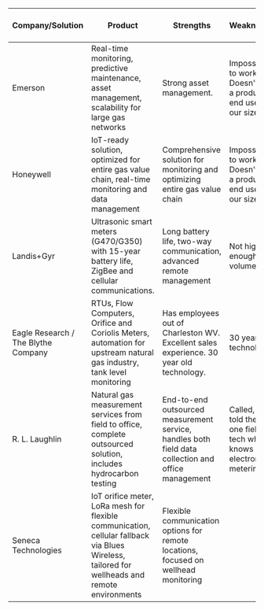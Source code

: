 
| Company/Solution                    | Product                                                                                                                                       | Strengths                                                                                           | Weaknesses                                                                    | Target Market                                                       | Mesh Network | Cellular | Satellite | Price                        | Targets our Market | Contact | Dealer                                   |
| ----------------------------------- | --------------------------------------------------------------------------------------------------------------------------------------------- | --------------------------------------------------------------------------------------------------- | ----------------------------------------------------------------------------- | ------------------------------------------------------------------- | ------------ | -------- | --------- | ---------------------------- | ------------------ | ------- | ---------------------------------------- |
| Emerson                             | Real-time monitoring, predictive maintenance, asset management, scalability for large gas networks                                            | Strong asset management.                                                                            | Impossible to work with.  Doesn't offer a product to end users of our size.   | Large oil and gas networks, enterprise scale                        |              | X        | X         | ? Can't really g             |                    |         |                                          |
| Honeywell                           | IoT-ready solution, optimized for entire gas value chain, real-time monitoring and data management                                            | Comprehensive solution for monitoring and optimizing entire gas value chain                         | Impossible to work with.  Doesn't offer a product to end users of our size.   | Gas transmission and distribution companies, large scale operators  |              | X        | X         | ?  $800 just for one sensor. |                    |         |                                          |
| Landis+Gyr                          | Ultrasonic smart meters (G470/G350) with 15-year battery life, ZigBee and cellular communications.                                            | Long battery life, two-way communication, advanced remote management                                | Not high enough volume.                                                       | Utilities, smart city projects, residential gas metering            | X            | X        | X         | N/A                          |                    |         |                                          |
| Eagle Research / The Blythe Company | RTUs, Flow Computers, Orifice and Coriolis Meters, automation for upstream natural gas industry, tank level monitoring                        | Has employees out of Charleston WV.  Excellent sales experience.  30 year old technology.           | 30 year old technology.                                                       | Natural gas upstream industry (wellhead to distribution)            |              | X        | X         |                              | X                  | Adam    | https://theblythecompany.com/our-brands/ |
| R. L. Laughlin                      | Natural gas measurement services from field to office, complete outsourced solution, includes hydrocarbon testing                             | End-to-end outsourced measurement service, handles both field data collection and office management | Called, was told there is one field tech who knows about electronic metering. | Natural gas companies seeking full measurement outsourcing services |              | X        | X         |                              | X (not trying)     | Josh    | 304-410-9999                             |
| Seneca Technologies                 | IoT orifice meter, LoRa mesh for flexible communication, cellular fallback via Blues Wireless, tailored for wellheads and remote environments | Flexible communication options for remote locations, focused on wellhead monitoring                 |                                                                               | Natural gas wellheads, gathering systems in remote locations        | X            | X        | X         |                              |                    |         |                                          |
